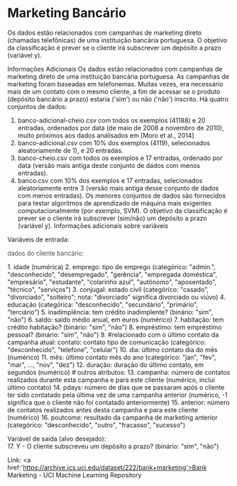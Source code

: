# Marketing Bancário
Os dados estão relacionados com campanhas de marketing direto (chamadas telefônicas) de uma instituição bancária portuguesa. O objetivo da classificação é prever se o cliente irá subscrever um depósito a prazo (variável y).

Informações Adicionais
Os dados estão relacionados com campanhas de marketing direto de uma instituição bancária portuguesa. As campanhas de marketing foram baseadas em telefonemas. Muitas vezes, era necessário mais de um contato com o mesmo cliente, a fim de acessar se o produto (depósito bancário a prazo) estaria ('sim') ou não ('não') inscrito. 
Há quatro conjuntos de dados: 
1) banco-adicional-cheio.csv com todos os exemplos (41188) e 20 entradas, ordenados por data (de maio de 2008 a novembro de 2010), muito próximos aos dados analisados em [Moro et al., 2014]
2) banco-adicional.csv com 10% dos exemplos (4119), selecionados aleatoriamente de 1), e 20 entradas.
3) banco-cheio.csv com todos os exemplos e 17 entradas, ordenado por data (versão mais antiga deste conjunto de dados com menos entradas). 
4) banco.csv com 10% dos exemplos e 17 entradas, selecionados aleatoriamente entre 3 (versão mais antiga desse conjunto de dados com menos entradas). 
Os menores conjuntos de dados são fornecidos para testar algoritmos de aprendizado de máquina mais exigentes computacionalmente (por exemplo, SVM). 
O objetivo da classificação é prever se o cliente irá subscrever (sim/não) um depósito a prazo (variável y).
Informações adicionais sobre variáveis

Variáveis de entrada: 

<p style='font-weight: 300'>dados do cliente bancário:</p> 
1.	idade (numérica) 
2.	emprego: tipo de emprego (categórico: "admin.", "desconhecido", "desempregado", "gerência", "empregada doméstica", "empresário", "estudante", "colarinho azul", "autônomo", "aposentado", "técnico", "serviços") 
3.	conjugal: estado civil (categórico: "casado", "divorciado", "solteiro"; nota: "divorciado" significa divorciado ou viúvo)
4.	educação (categórica: "desconhecido", "secundário", "primário", "terciário") 
5.	inadimplência: tem crédito inadimplente? (binário: "sim", "não") 
6.	saldo: saldo médio anual, em euros (numérico)
7.	habitação: tem crédito habitação? (binário: "sim", "não") 
8.	empréstimo: tem empréstimo pessoal? (binário: "sim", "não") 
9.	#relacionado com o último contato da campanha atual:
contato: contato tipo de comunicação (categórico: "desconhecido", "telefone", "celular") 
10.	dia: último contato dia do mês (numérico) 
11.	mês: último contato mês do ano (categórico: "jan",  "fev",  "mar", ...,  "nov", "dez") 
12.	duração: duração do último contato, em segundos (numérico) # outros atributos: 
13.	campanha: número de contatos realizados durante esta campanha e para este cliente (numérico, inclui último contato) 
14.	pdays: número de dias que se passaram após o cliente ter sido contatado pela última vez de uma campanha anterior (numérico, -1 significa que o cliente não foi contatado anteriormente) 
15.	anterior: número de contatos realizados antes desta campanha e para este cliente (numérico) 
16.	poutcome: resultado da campanha de marketing anterior (categórico: "desconhecido", "outro", "fracasso", "sucesso") 

Variável de saída (alvo desejado):  
17.	Y - O cliente subscreveu um depósito a prazo? (binário: "sim", "não")

Link: <a href:'https://archive.ics.uci.edu/dataset/222/bank+marketing'>Bank Marketing - UCI Machine Learning Repository</a>

